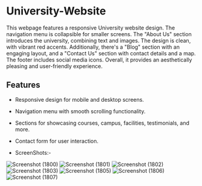 # University-Website

This webpage features a responsive University website design. The navigation menu is collapsible for smaller screens. The "About Us" section introduces the university, combining text and images. The design is clean, with vibrant red accents. Additionally, there's a "Blog" section with an engaging layout, and a "Contact Us" section with contact details and a map. The footer includes social media icons. Overall, it provides an aesthetically pleasing and user-friendly experience.

## Features

- Responsive design for mobile and desktop screens.
- Navigation menu with smooth scrolling functionality.
- Sections for showcasing courses, campus, facilities, testimonials, and more.
- Contact form for user interaction.

- ScreenShots:-
  
![Screenshot (1800)](https://github.com/Abhishek895965/University-Website/assets/132393553/aee79d5e-076f-47c7-9dde-6134d0a2c83f)
![Screenshot (1801)](https://github.com/Abhishek895965/University-Website/assets/132393553/423b558e-743a-4824-932d-2a22cb49c3de)
![Screenshot (1802)](https://github.com/Abhishek895965/University-Website/assets/132393553/78d2c696-ae21-4b4c-b64c-cc0040635668)
![Screenshot (1803)](https://github.com/Abhishek895965/University-Website/assets/132393553/670f9e0e-539d-457e-b602-5058bc616d59)
![Screenshot (1805)](https://github.com/Abhishek895965/University-Website/assets/132393553/25514aaf-5e5e-4124-8ae3-482a8b1ea3b9)
![Screenshot (1806)](https://github.com/Abhishek895965/University-Website/assets/132393553/32ef7cd4-ef81-4c8e-9d97-a4c18b2983e9)
![Screenshot (1807)](https://github.com/Abhishek895965/University-Website/assets/132393553/36ec0f16-42e8-4967-9b11-4645451aa019)




